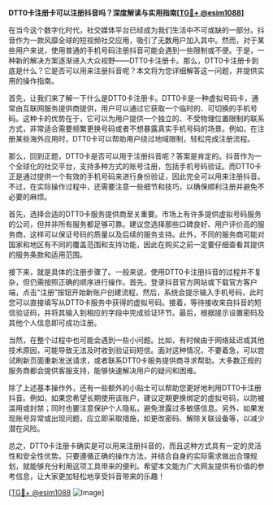 **DTT0卡注册卡可以注册抖音吗？深度解读与实用指南[[TG💪+ @esim1088](https://t.me/s/esim1088)]**

在当今这个数字化时代，社交媒体平台已经成为我们生活中不可或缺的一部分。抖音作为一款风靡全球的短视频社交应用，吸引了无数用户加入其中。然而，对于某些用户来说，使用普通的手机号码注册抖音可能会遇到一些限制或不便。于是，一种新的解决方案逐渐进入大众视野——DTT0卡注册卡。那么，DTT0卡注册卡到底是什么？它是否可以用来注册抖音呢？本文将为您详细解答这一问题，并提供实用的操作指南。

首先，让我们来了解一下什么是DTT0卡注册卡。DTT0卡是一种虚拟号码卡，通常由互联网服务提供商提供，用户可以通过它获取一个临时的、可切换的手机号码。这种卡的优势在于，它可以为用户提供一个独立的、不受物理位置限制的联系方式，非常适合需要频繁更换号码或者不想暴露真实手机号码的场景。例如，在注册某些海外应用时，DTT0卡可以帮助用户绕过地域限制，轻松完成注册流程。

那么，回到正题，DTT0卡是否可以用于注册抖音呢？答案是肯定的。抖音作为一个全球化的社交平台，支持多种方式的账号注册，包括手机号码验证。而DTT0卡正是通过提供一个有效的手机号码来进行身份验证，因此完全可以用来注册抖音。不过，在实际操作过程中，还需要注意一些细节和技巧，以确保顺利注册并避免不必要的麻烦。

首先，选择合适的DTT0卡服务提供商至关重要。市场上有许多提供虚拟号码服务的公司，但并非所有服务都足够可靠。建议您选择那些口碑良好、用户评价高的服务商，这样可以保证号码的质量以及后续的服务支持。此外，不同的服务商可能对国家和地区有不同的覆盖范围和支持功能，因此在购买之前一定要仔细查看其提供的服务条款和适用范围。

接下来，就是具体的注册步骤了。一般来说，使用DTT0卡注册抖音的过程并不复杂，但仍需按照正确的顺序进行操作。首先，登录抖音官方网站或下载官方客户端，点击“注册”按钮开始新账户创建流程。然后，系统会提示输入手机号码，此时您可以直接填写从DTT0卡服务中获得的虚拟号码。接着，等待接收来自抖音的短信验证码，并将其输入到相应的字段中完成验证环节。最后，根据提示设置密码及其他个人信息即可成功注册。

当然，在整个过程中也可能会遇到一些小问题。比如，有时候由于网络延迟或其他技术原因，可能导致无法及时收到验证码短信。面对这种情况，不要着急，可以尝试刷新页面重新发送请求，或者联系DTT0卡服务提供商寻求帮助。大多数正规的服务商都会提供客服支持，能够快速解决用户的疑问和困难。

除了上述基本操作外，还有一些额外的小贴士可以帮助您更好地利用DTT0卡注册抖音。例如，如果您希望长期使用该账户，建议定期更换绑定的虚拟号码，以防被滥用或封禁；同时也要注意保护个人隐私，避免泄露过多敏感信息。另外，如果发现账号异常或出现问题，应立即采取措施，如更改密码、解除关联设备等，以减少潜在风险。

总之，DTT0卡注册卡确实是可以用来注册抖音的，而且这种方式具有一定的灵活性和安全性优势。只要遵循正确的操作方法，并结合自身的实际需求做出合理规划，就能够充分利用这项工具带来的便利。希望本文能为广大网友提供有价值的参考信息，让大家更加轻松地享受抖音带来的乐趣！

[[TG💪+ @esim1088](https://t.me/s/esim1088) ![Image](https://i.postimg.cc/4NQfJmqS/Snipaste-2025-05-13-00-14-12.png)]
